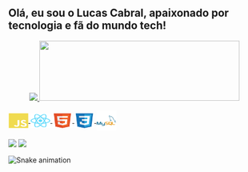 ## Olá, eu sou  o  Lucas Cabral, apaixonado por tecnologia e fã do mundo  tech!

  <div align="center">
    <a href="https://github.com/lucas1996dev">
    <img height="120px" src="https://github-readme-stats.vercel.app/api?username=lucas1996dev&show_icons=true&theme=chartreuse-dark&include_all_commits=true&count_private=true"/>
    <img height="120px"  width="400px" src="https://github-readme-stats.vercel.app/api/top-langs/?username=lucas1996dev&layout=compact&langs_count=7&theme=chartreuse-dark"/>
  </div>

   <div style="display: inline_block"><br>
    <img align="center" alt="Rafa-Js" height="30" width="40" src="https://raw.githubusercontent.com/devicons/devicon/master/icons/javascript/javascript-plain.svg">
    <img align="center" alt="Rafa-React" height="30" width="40" src="https://raw.githubusercontent.com/devicons/devicon/master/icons/react/react-original.svg">
    <img align="center" alt="Rafa-HTML" height="30" width="40" src="https://raw.githubusercontent.com/devicons/devicon/master/icons/html5/html5-original.svg">
    <img align="center" alt="Rafa-CSS" height="30" width="40" src="https://raw.githubusercontent.com/devicons/devicon/master/icons/css3/css3-original.svg">
     <img align="center" alt="Rafa-Js" height="40" width="40" src="https://github.com/devicons/devicon/blob/master/icons/mysql/mysql-original-wordmark.svg">
  </div>
  <br>
  
  <div> 
 <a href = "mailto:lucascfdev@gmail.com"><img src="https://img.shields.io/badge/-Gmail-%23333?style=for-the-badge&logo=gmail&logoColor=white" target="_blank"></a>
  <a href="https://www.linkedin.com/in/lucascf1996/" target="_blank"><img src="https://img.shields.io/badge/-LinkedIn-%230077B5?style=for-the-badge&logo=linkedin&logoColor=white" target="_blank"></a> 
 
  ![Snake animation](https://github.com/lucas1996dev/blob/output/github-contribution-grid-snake.svg)
 
</div>

